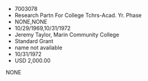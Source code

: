 * 7003078
* Research Partn For College Tchrs-Acad. Yr. Phase
* NONE,NONE
* 10/29/1969,10/31/1972
* Jeremy Taylor, Marin Community College
* Standard Grant
* name not available
* 10/31/1972
* USD 2,000.00

NONE